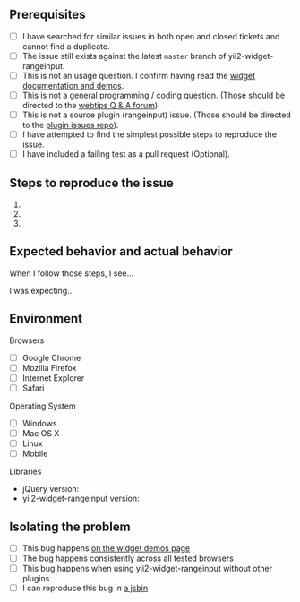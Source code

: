## Prerequisites

- [ ] I have searched for similar issues in both open and closed tickets and cannot find a duplicate.
- [ ] The issue still exists against the latest `master` branch of yii2-widget-rangeinput.
- [ ] This is not an usage question. I confirm having read the [widget documentation and demos](http://demos.krajee.com/widget-details/rangeinput).
- [ ] This is not a general programming / coding question. (Those should be directed to the [webtips Q & A forum](http://webtips.krajee.com/questions)).
- [ ] This is not a source plugin (rangeinput) issue. (Those should be directed to the [plugin issues repo](https://github.com/rangeinput/rangeinput/search?q=&type=Issues)).
- [ ] I have attempted to find the simplest possible steps to reproduce the issue.
- [ ] I have included a failing test as a pull request (Optional).

## Steps to reproduce the issue

1.
2.
3.

## Expected behavior and actual behavior

When I follow those steps, I see...

I was expecting...

## Environment

Browsers

- [ ] Google Chrome
- [ ] Mozilla Firefox
- [ ] Internet Explorer
- [ ] Safari

Operating System

- [ ] Windows
- [ ] Mac OS X
- [ ] Linux
- [ ] Mobile

Libraries

- jQuery version:
- yii2-widget-rangeinput version:

## Isolating the problem

- [ ] This bug happens [on the widget demos page](http://demos.krajee.com/widget-details/rangeinput)
- [ ] The bug happens consistently across all tested browsers
- [ ] This bug happens when using yii2-widget-rangeinput without other plugins
- [ ] I can reproduce this bug in [a jsbin](https://jsbin.com/)